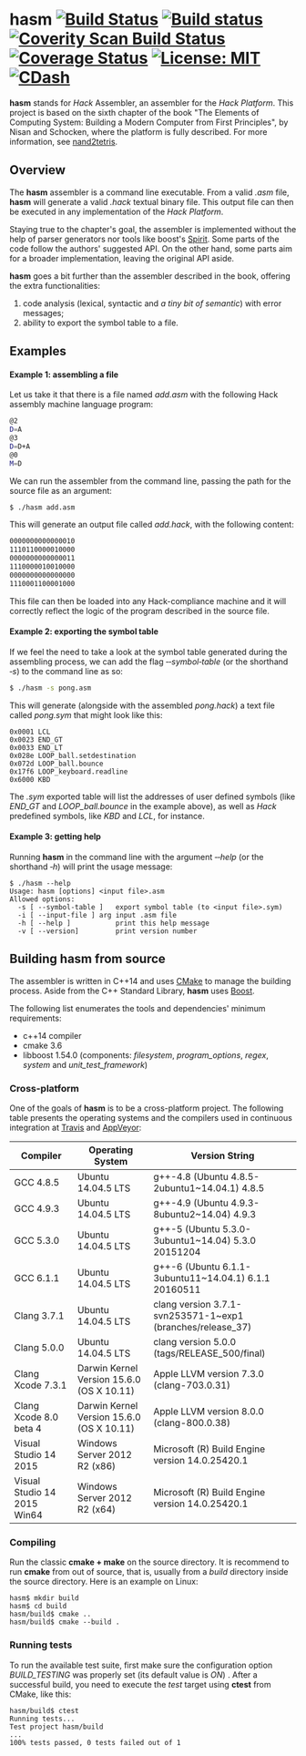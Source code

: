 # hasm [![Build Status](https://travis-ci.org/benvenutti/hasm.svg?branch=development)](https://travis-ci.org/benvenutti/hasm) [![Build status](https://ci.appveyor.com/api/projects/status/xvvgrlygu5hofm75?svg=true)](https://ci.appveyor.com/project/benvenutti/hasmtest) <a href="https://scan.coverity.com/projects/benvenutti-hasm"><img alt="Coverity Scan Build Status" src="https://scan.coverity.com/projects/9220/badge.svg"/></a> [![Coverage Status](https://coveralls.io/repos/github/benvenutti/hasm/badge.svg?branch=development)](https://coveralls.io/github/benvenutti/hasm?branch=development) [![License: MIT](https://img.shields.io/badge/License-MIT-yellow.svg)](https://opensource.org/licenses/MIT) [![CDash](https://img.shields.io/badge/dashboard-cdash-blue.svg)](https://my.cdash.org/index.php?project=hasm)

**hasm** stands for *Hack* Assembler, an assembler for the *Hack Platform*. This project is based on the sixth chapter of the book "The Elements of Computing System: Building a Modern Computer from First Principles", by Nisan and Schocken, where the platform is fully described. For more information, see [nand2tetris](http://www.nand2tetris.org/).

## Overview

The **hasm** assembler is a command line executable. From a valid *.asm* file, **hasm** will generate a valid *.hack* textual binary file. This output file can then be executed in any implementation of the *Hack Platform*.

Staying true to the chapter's goal, the assembler is implemented without the help of parser generators nor tools like boost's [Spirit](http://www.boost.org/doc/libs/1_62_0/libs/spirit/doc/html/index.html). Some parts of the code follow the authors' suggested API. On the other hand, some parts aim for a broader implementation, leaving the original API aside.

**hasm** goes a bit further than the assembler described in the book, offering the extra functionalities:

1. code analysis (lexical, syntactic and *a tiny bit of semantic*) with error messages;
2. ability to export the symbol table to a file.

## Examples

#### Example 1: assembling a file

Let us take it that there is a file named *add.asm* with the following Hack assembly machine language program:

```sh
@2
D=A
@3
D=D+A
@0
M=D
```

We can run the assembler from the command line, passing the path for the source file as an argument:

```sh
$ ./hasm add.asm
```

This will generate an output file called *add.hack*, with the following content:

```sh
0000000000000010
1110110000010000
0000000000000011
1110000010010000
0000000000000000
1110001100001000
```

This file can then be loaded into any Hack-compliance machine and it will correctly reflect the logic of the program described in the source file.

#### Example 2: exporting the symbol table

If we feel the need to take a look at the symbol table generated during the assembling process, we can add the flag *&#8209;&#8209;symbol&#8209;table* (or the shorthand *&#8209;s*) to the command line as so:

```sh
$ ./hasm -s pong.asm
```

This will generate (alongside with the assembled *pong.hack*) a text file called *pong.sym* that might look like this:

```
0x0001 LCL
0x0023 END_GT
0x0033 END_LT
0x028e LOOP_ball.setdestination
0x072d LOOP_ball.bounce
0x17f6 LOOP_keyboard.readline
0x6000 KBD
```

The *.sym* exported table will list the addresses of user defined symbols (like *END_GT* and *LOOP_ball.bounce* in the  example above), as well as *Hack* predefined symbols, like *KBD* and *LCL*, for instance.

#### Example 3: getting help

Running **hasm** in the command line with the argument *&#8209;&#8209;help* (or the shorthand *&#8209;h*) will print the usage message:

```
$ ./hasm --help
Usage: hasm [options] <input file>.asm
Allowed options:
  -s [ --symbol-table ]   export symbol table (to <input file>.sym)
  -i [ --input-file ] arg input .asm file
  -h [ --help ]           print this help message
  -v [ --version]         print version number
```

## Building **hasm** from source

The assembler is written in C++14 and uses [CMake](https://cmake.org/) to manage the building process. Aside from the C++ Standard Library, **hasm** uses [Boost](http://www.boost.org/).

The following list enumerates the tools and dependencies' minimum requirements:

* c++14 compiler
* cmake 3.6
* libboost 1.54.0 (components: *filesystem*, *program_options*, *regex*, *system* and *unit_test_framework*)

### Cross-platform

One of the goals of **hasm** is to be a cross-platform project. The following table presents the operating systems and the compilers used in continuous integration at [Travis](https://travis-ci.org/benvenutti/hasm/) and [AppVeyor](https://ci.appveyor.com/project/benvenutti/hasmtest):

| Compiler        | Operating System             | Version String |
|-----------------|------------------------------|----------------|
| GCC 4.8.5       | Ubuntu 14.04.5 LTS           | g++-4.8 (Ubuntu 4.8.5-2ubuntu1~14.04.1) 4.8.5 |
| GCC 4.9.3       | Ubuntu 14.04.5 LTS           | g++-4.9 (Ubuntu 4.9.3-8ubuntu2~14.04) 4.9.3 |
| GCC 5.3.0       | Ubuntu 14.04.5 LTS           | g++-5 (Ubuntu 5.3.0-3ubuntu1~14.04) 5.3.0 20151204 |
| GCC 6.1.1       | Ubuntu 14.04.5 LTS           | g++-6 (Ubuntu 6.1.1-3ubuntu11~14.04.1) 6.1.1 20160511 |
| Clang 3.7.1     | Ubuntu 14.04.5 LTS           | clang version 3.7.1-svn253571-1~exp1 (branches/release_37) |
| Clang 5.0.0     | Ubuntu 14.04.5 LTS           | clang version 5.0.0 (tags/RELEASE_500/final) |
| Clang Xcode 7.3.1 | Darwin Kernel Version 15.6.0 (OS X 10.11)           | Apple LLVM version 7.3.0 (clang-703.0.31) |
| Clang Xcode 8.0 beta 4 | Darwin Kernel Version 15.6.0 (OS X 10.11)           | Apple LLVM version 8.0.0 (clang-800.0.38) |
| Visual Studio 14 2015 | Windows Server 2012 R2 (x86)          | Microsoft (R) Build Engine version 14.0.25420.1 |
| Visual Studio 14 2015 Win64 | Windows Server 2012 R2 (x64)          | Microsoft (R) Build Engine version 14.0.25420.1 |

### Compiling

Run the classic **cmake + make** on the source directory. It is recommend to run **cmake** from out of source, that is, usually from a *build* directory inside the source directory. Here is an example on Linux:

```shh
hasm$ mkdir build
hasm$ cd build
hasm/build$ cmake ..
hasm/build$ cmake --build .
```

### Running tests

To run the available test suite, first make sure the configuration option *BUILD_TESTING* was properly set (its default value is *ON*) . After a successful build, you need to execute the *test* target using **ctest** from CMake, like this:

```shh
hasm/build$ ctest
Running tests...
Test project hasm/build
...
100% tests passed, 0 tests failed out of 1
```
